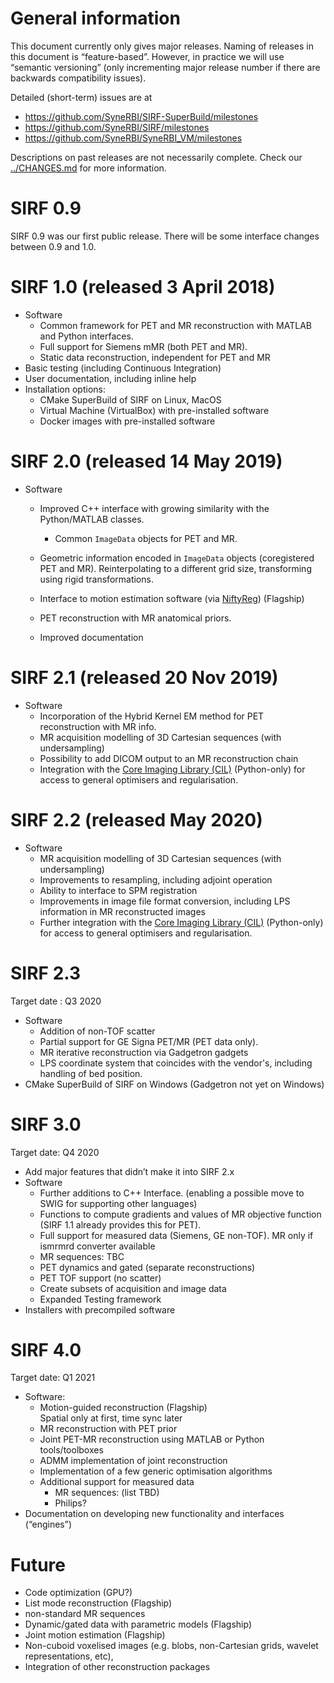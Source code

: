 # General information

This document currently only gives major releases. Naming of releases in
this document is “feature-based”. However, in practice we will use
“semantic versioning” (only incrementing major release number if there
are backwards compatibility issues).

Detailed (short-term) issues are at

- <https://github.com/SyneRBI/SIRF-SuperBuild/milestones>
- <https://github.com/SyneRBI/SIRF/milestones>
- <https://github.com/SyneRBI/SyneRBI_VM/milestones>

Descriptions on past releases are not necessarily complete. Check our
[../CHANGES.md](CHANGES.md) for more information.

# SIRF 0.9

SIRF 0.9 was our first public release. There will be some interface
changes between 0.9 and 1.0.

# SIRF 1.0 (released 3 April 2018)

  - Software
      - Common framework for PET and MR reconstruction with MATLAB and
        Python interfaces.
      - Full support for Siemens mMR (both PET and MR).
      - Static data reconstruction, independent for PET and MR
  - Basic testing (including Continuous Integration)
  - User documentation, including inline help
  - Installation options:
      - CMake SuperBuild of SIRF on Linux, MacOS
      - Virtual Machine (VirtualBox) with pre-installed software
      - Docker images with pre-installed software

# SIRF 2.0 (released 14 May 2019)

  - Software
      - Improved C++ interface with growing similarity with the Python/MATLAB classes.
         - Common `ImageData` objects for PET and MR.
      - Geometric information encoded in `ImageData` objects (coregistered PET
        and MR). Reinterpolating to a different grid size, transforming
        using rigid transformations.
      - Interface to motion estimation software (via [NiftyReg](http://cmictig.cs.ucl.ac.uk/wiki/index.php/NiftyReg)) (Flagship)

      - PET reconstruction with MR anatomical priors.
    - Improved documentation


# SIRF 2.1 (released 20 Nov 2019)

  - Software
      - Incorporation of the Hybrid Kernel EM method for PET reconstruction with MR info.
      - MR acquisition modelling of 3D Cartesian sequences (with undersampling)
      - Possibility to add DICOM output to an MR reconstruction chain
      - Integration with the [Core Imaging Library (CIL)](https://github.com/vais-ral/CCPi-Framework) (Python-only) for access to general optimisers and regularisation.

# SIRF 2.2 (released May 2020)

  - Software
      - MR acquisition modelling of 3D Cartesian sequences (with undersampling)
      - Improvements to resampling, including adjoint operation
      - Ability to interface to SPM registration
      - Improvements in image file format conversion, including LPS information in MR reconstructed images
      - Further integration with the [Core Imaging Library (CIL)](https://github.com/vais-ral/CCPi-Framework) (Python-only) for access to general optimisers and regularisation.

# SIRF 2.3
Target date : Q3 2020

  - Software
      - Addition of non-TOF scatter
      - Partial support for GE Signa PET/MR (PET data only).
      - MR iterative reconstruction via Gadgetron gadgets
      - LPS coordinate system that coincides with the vendor's, including handling of bed position.
  - CMake SuperBuild of SIRF on Windows (Gadgetron not yet on Windows)

# SIRF 3.0
Target date: Q4 2020

  - Add major features that didn’t make it into SIRF 2.x
  - Software
      - Further additions to C++ Interface. (enabling a possible move to SWIG for supporting
        other languages)
      - Functions to compute gradients and values of MR objective function (SIRF 1.1 already provides this for PET).
      - Full support for measured data (Siemens, GE non-TOF). MR only if
        ismrmrd converter available
      - MR sequences: TBC
      - PET dynamics and gated (separate reconstructions)
      - PET TOF support (no scatter)
      - Create subsets of acquisition and image data
    - Expanded Testing framework
  - Installers with precompiled software

# SIRF 4.0
Target date: Q1 2021

  - Software:
      - Motion-guided reconstruction (Flagship)  
        Spatial only at first, time sync later
      - MR reconstruction with PET prior
      - Joint PET-MR reconstruction using MATLAB or Python
        tools/toolboxes
      - ADMM implementation of joint reconstruction
      - Implementation of a few generic optimisation algorithms
      - Additional support for measured data
         - MR sequences: (list TBD)
         - Philips?
  - Documentation on developing new functionality and interfaces
    (“engines”)

# Future
  - Code optimization (GPU?)
  - List mode reconstruction (Flagship)
  - non-standard MR sequences
  - Dynamic/gated data with parametric models (Flagship)
  - Joint motion estimation (Flagship)
  - Non-cuboid voxelised images (e.g. blobs, non-Cartesian grids,
    wavelet representations, etc),
  - Integration of other reconstruction packages
